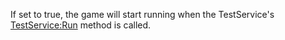 If set to true, the game will start running when the TestService's
[TestService:Run](https://create.roblox.com/docs/reference/engine/classes/TestService#Run) method is called.